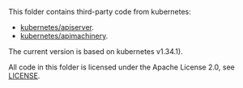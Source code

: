 This folder contains third-party code from kubernetes:

- [kubernetes/apiserver](https://github.com/kubernetes/apiserver).
- [kubernetes/apimachinery](https://github.com/kubernetes/apimachinery).

The current version is based on kubernetes v1.34.1).

All code in this folder is licensed under the Apache License 2.0, see [LICENSE](LICENSE).
